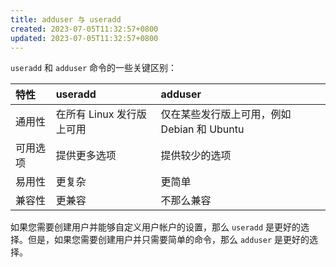 ```yaml
---
title: adduser 与 useradd
created: 2023-07-05T11:32:57+0800
updated: 2023-07-05T11:32:57+0800
---
```



`useradd` 和 `adduser` 命令的一些关键区别：

| 特性     | useradd                   | adduser                                     |
|:---------|:--------------------------|:--------------------------------------------|
| 通用性   | 在所有 Linux 发行版上可用 | 仅在某些发行版上可用，例如 Debian 和 Ubuntu |
| 可用选项 | 提供更多选项              | 提供较少的选项                              |
| 易用性   | 更复杂                    | 更简单                                      |
| 兼容性   | 更兼容                    | 不那么兼容                                  |

如果您需要创建用户并能够自定义用户帐户的设置，那么 `useradd` 是更好的选择。但是，如果您需要创建用户并只需要简单的命令，那么 `adduser` 是更好的选择。
